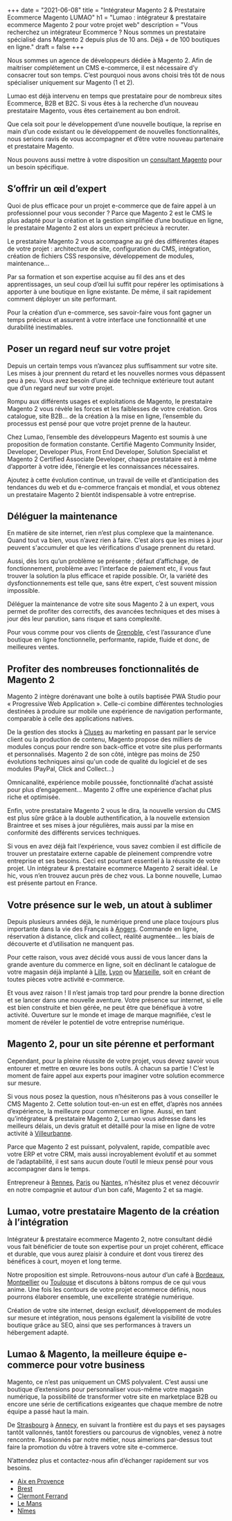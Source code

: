 +++
date = "2021-06-08"
title = "Intégrateur Magento 2 & Prestataire Ecommerce Magento LUMAO"
h1 = "Lumao : intégrateur & prestataire ecommerce Magento 2 pour votre projet web"
description = "Vous recherchez un intégrateur Ecommerce ? Nous sommes un prestataire spécialisé dans Magento 2 depuis plus de 10 ans. Déjà + de 100 boutiques en ligne."
draft = false
+++

Nous sommes un agence de développeurs dédiée à Magento 2. Afin de maitriser complétement un CMS e-commerce, il est nécessaire d’y consacrer tout son temps. C’est pourquoi nous avons choisi très tôt de nous spécialiser uniquement sur Magento (1 et 2). 

Lumao est déjà intervenu en temps que prestataire pour de nombreux sites Ecommerce, B2B et B2C. Si vous êtes à la recherche d’un nouveau prestataire Magento, vous êtes certainement au bon endroit.

Que cela soit pour le développement d’une nouvelle boutique, la reprise en main d’un code existant ou le développement de nouvelles fonctionnalités, nous serions ravis de vous accompagner et d’être votre nouveau partenaire et prestataire Magento.

Nous pouvons aussi mettre à votre disposition un <a href="/ecommerce/cms/magento/consultant/">consultant Magento</a> pour un besoin spécifique.

## S’offrir un œil d’expert

Quoi de plus efficace pour un projet e-commerce que de faire appel à un professionnel pour vous seconder ? Parce que Magento 2 est le CMS le plus adapté pour la création et la gestion simplifiée d’une boutique en ligne, le prestataire Magento 2 est alors un expert précieux à recruter.

Le prestataire Magento 2 vous accompagne au gré des différentes étapes de votre projet : architecture de site, configuration du CMS, intégration, création de fichiers CSS responsive, développement de modules, maintenance…

Par sa formation et son expertise acquise au fil des ans et des apprentissages, un seul coup d’œil lui suffit pour repérer les optimisations à apporter à une boutique en ligne existante. De même, il sait rapidement comment déployer un site performant.

Pour la création d’un e-commerce, ses savoir-faire vous font gagner un temps précieux et assurent à votre interface une fonctionnalité et une durabilité inestimables.

## Poser un regard neuf sur votre projet

Depuis un certain temps vous n’avancez plus suffisamment sur votre site. Les mises à jour prennent du retard et les nouvelles normes vous dépassent peu à peu. Vous avez besoin d’une aide technique extérieure tout autant que d’un regard neuf sur votre projet.

Rompu aux différents usages et exploitations de Magento, le prestataire Magento 2 vous révèle les forces et les faiblesses de votre création. Gros catalogue, site B2B... de la création à la mise en ligne, l’ensemble du processus est pensé pour que votre projet prenne de la hauteur.

Chez Lumao, l’ensemble des développeurs Magento est soumis à une proposition de formation constante. Certifié Magento Community Insider, Developer, Developer Plus, Front End Developer, Solution Specialist et Magento 2 Certified Associate Developer, chaque prestataire est à même d’apporter à votre idée, l’énergie et les connaissances nécessaires.

Ajoutez à cette évolution continue, un travail de veille et d’anticipation des tendances du web et du e-commerce français et mondial, et vous obtenez un prestataire Magento 2 bientôt indispensable à votre entreprise.

## Déléguer la maintenance

En matière de site internet, rien n’est plus complexe que la maintenance. Quand tout va bien, vous n’avez rien à faire. C’est alors que les mises à jour peuvent s'accumuler et que les vérifications d'usage prennent du retard.

Aussi, dès lors qu’un problème se présente ; défaut d’affichage, de fonctionnement, problème avec l’interface de paiement etc, il vous faut trouver la solution la plus efficace et rapide possible. Or, la variété des dysfonctionnements est telle que, sans être expert, c’est souvent mission impossible.

Déléguer la maintenance de votre site sous Magento 2 à un expert, vous permet de profiter des correctifs, des avancées techniques et des mises à jour dès leur parution, sans risque et sans complexité.

Pour vous comme pour vos clients de [Grenoble](/ecommerce/cms/magento/prestataire/grenoble/), c’est l’assurance d’une boutique en ligne fonctionnelle, performante, rapide, fluide et donc, de meilleures ventes.

## Profiter des nombreuses fonctionnalités de Magento 2

Magento 2 intègre dorénavant une boîte à outils baptisée PWA Studio pour « Progressive Web Application ». Celle-ci combine différentes technologies destinées à produire sur mobile une expérience de navigation performante, comparable à celle des applications natives.

De la gestion des stocks à [Cluses](/ecommerce/cms/magento/prestataire/cluses/) au marketing en passant par le service client ou la production de contenu, Magento propose des milliers de modules conçus pour rendre son back-office et votre site plus performants et personnalisés. Magento 2 de son côté, intègre pas moins de 250 évolutions techniques ainsi qu'un code de qualité du logiciel et de ses modules (PayPal, Click and Collect…)

Omnicanalité, expérience mobile poussée, fonctionnalité d’achat assisté pour plus d’engagement… Magento 2 offre une expérience d’achat plus riche et optimisée.

Enfin, votre prestataire Magento 2 vous le dira, la nouvelle version du CMS est plus sûre grâce à la double authentification, à la nouvelle extension Braintree et ses mises à jour régulières, mais aussi par la mise en conformité des différents services techniques.

Si vous en avez déjà fait l’expérience, vous savez combien il est difficile de trouver un prestataire externe capable de pleinement comprendre votre entreprise et ses besoins. Ceci est pourtant essentiel à la réussite de votre projet. Un intégrateur & prestataire ecommerce Magento 2 serait idéal. Le hic, vous n’en trouvez aucun près de chez vous. La bonne nouvelle, Lumao est présente partout en France.

## Votre présence sur le web, un atout à sublimer

Depuis plusieurs années déjà, le numérique prend une place toujours plus importante dans la vie des Français à [Angers](/ecommerce/cms/magento/prestataire/angers/). Commande en ligne, réservation à distance, click and collect, réalité augmentée… les biais de découverte et d’utilisation ne manquent pas.

Pour cette raison, vous avez décidé vous aussi de vous lancer dans la grande aventure du commerce en ligne, soit en déclinant le catalogue de votre magasin déjà implanté à [Lille](/ecommerce/cms/magento/prestataire/lille/), [Lyon](/ecommerce/cms/magento/prestataire/lyon/) ou [Marseille](/ecommerce/cms/magento/prestataire/marseille/), soit en créant de toutes pièces votre activité e-commerce.

Et vous avez raison ! Il n’est jamais trop tard pour prendre la bonne direction et se lancer dans une nouvelle aventure. Votre présence sur internet, si elle est bien construite et bien gérée, ne peut être que bénéfique à votre activité. Ouverture sur le monde et image de marque magnifiée, c’est le moment de révéler le potentiel de votre entreprise numérique.

## Magento 2, pour un site pérenne et performant

Cependant, pour la pleine réussite de votre projet, vous devez savoir vous entourer et mettre en œuvre les bons outils. À chacun sa partie ! C’est le moment de faire appel aux experts pour imaginer votre solution ecommerce sur mesure.

Si vous nous posez la question, nous n’hésiterons pas à vous conseiller le CMS Magento 2. Cette solution tout-en-un est en effet, d’après nos années d’expérience, la meilleure pour commercer en ligne. Aussi, en tant qu’intégrateur & prestataire Magento 2, Lumao vous adresse dans les meilleurs délais, un devis gratuit et détaillé pour la mise en ligne de votre activité à [Villeurbanne](/ecommerce/cms/magento/prestataire/villeurbanne/).

Parce que Magento 2 est puissant, polyvalent, rapide, compatible avec votre ERP et votre CRM, mais aussi incroyablement évolutif et au sommet de l’adaptabilité, il est sans aucun doute l’outil le mieux pensé pour vous accompagner dans le temps.

Entrepreneur à [Rennes](/ecommerce/cms/magento/prestataire/rennes/), [Paris](/ecommerce/cms/magento/prestataire/paris/) ou [Nantes](/ecommerce/cms/magento/prestataire/nantes/), n’hésitez plus et venez découvrir en notre compagnie et autour d’un bon café, Magento 2 et sa magie.

## Lumao, votre prestataire Magento de la création à l’intégration

Intégrateur & prestataire ecommerce Magento 2, notre consultant dédié vous fait bénéficier de toute son expertise pour un projet cohérent, efficace et durable, que vous aurez plaisir à conduire et dont vous tirerez des bénéfices à court, moyen et long terme.

Notre proposition est simple. Retrouvons-nous autour d’un café à [Bordeaux](/ecommerce/cms/magento/prestataire/bordeaux/), [Montpellier](/ecommerce/cms/magento/prestataire/montpellier/) ou [Toulouse](/ecommerce/cms/magento/prestataire/toulouse/) et discutons à bâtons rompus de ce qui vous anime. Une fois les contours de votre projet ecommerce définis, nous pourrons élaborer ensemble, une excellente stratégie numérique.

Création de votre site internet, design exclusif, développement de modules sur mesure et intégration, nous pensons également la visibilité de votre boutique grâce au SEO, ainsi que ses performances à travers un hébergement adapté.

## Lumao & Magento, la meilleure équipe e-commerce pour votre business

Magento, ce n’est pas uniquement un CMS polyvalent. C’est aussi une boutique d’extensions pour personnaliser vous-même votre magasin numérique, la possibilité de transformer votre site en marketplace B2B ou encore une série de certifications exigeantes que chaque membre de notre équipe a passé haut la main.

De [Strasbourg](/ecommerce/cms/magento/prestataire/strasbourg/) à [Annecy](/ecommerce/cms/magento/prestataire/annecy/), en suivant la frontière est du pays et ses paysages tantôt vallonnés, tantôt forestiers ou parcourus de vignobles, venez à notre rencontre. Passionnés par notre métier, nous aimerions par-dessus tout faire la promotion du vôtre à travers votre site e-commerce.

N’attendez plus et contactez-nous afin d’échanger rapidement sur vos besoins.

- [Aix en Provence](/ecommerce/cms/magento/prestataire/aix-en-provence/)
- [Brest](/ecommerce/cms/magento/prestataire/brest/)
- [Clermont Ferrand](/ecommerce/cms/magento/prestataire/clermont-ferrand/)
- [Le Mans](/ecommerce/cms/magento/prestataire/le-mans/)
- [Nîmes](/ecommerce/cms/magento/prestataire/nimes/)